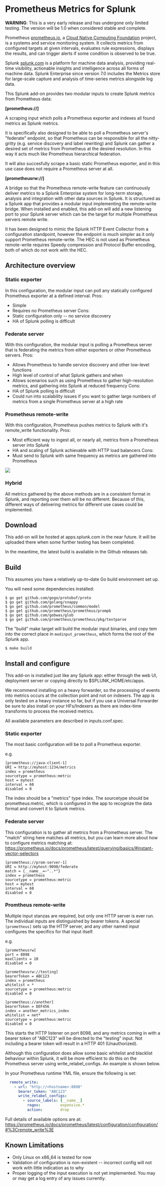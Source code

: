 # Prometheus Metrics for Splunk

**WARNING**: This is a very early release and has undergone only limited testing. The version will be 1.0 when considered stable and complete.

Prometheus [prometheus.io](https://prometheus.io), a [Cloud Native Computing Foundation](https://cncf.io/) project, is a systems and service monitoring system. It collects metrics from configured targets at given intervals, evaluates rule expressions, displays the results, and can trigger alerts if some condition is observed to be true.

Splunk [splunk.com](https://www.splunk.com) is a platform for machine data analysis, providing real-time visibility, actionable insights and intelligence across all forms of machine data. Splunk Enterprise since version 7.0 includes the Metrics store for large-scale capture and analysis of time-series metrics alongside log data.

This Splunk add-on provides two modular inputs to create Splunk metrics from Prometheus data:

**[prometheus://]**

A scraping input which polls a Prometheus exporter and indexes all found metrics as Splunk metrics.

It is specifically also designed to be able to poll a Prometheus server's "federate" endpoint, so that Prometheus can be responsible for all the nitty-gritty (e.g. service discovery and label rewriting) and Splunk can gather a desired set of metrics from Prometheus at the desired resolution. In this way it acts much like Prometheus hierarchical federation.

It will also succesfully scrape a basic static Prometheus exporter, and in this use case does not require a Prometheus server at all.

**[prometheusrw://]**

A bridge so that the Prometheus remote-write feature can continuously deliver metrics to a Splunk Enterprise system for long-term storage, analysis and integration with other data sources in Splunk. It is structured as a Splunk app that provides a modular input implementing the remote-write bridge. When installed and enabled, this add-on will add a new listening port to your Splunk server which can be the target for multiple Prometheus servers remote write.

It has been designed to mimic the Splunk HTTP Event Collector from a configuration standpoint, however the endpoint is much simpler as it only support Prometheus remote-write. The HEC is not used as Prometheus remote-write requires Speedy compression and Protocol Buffer encoding, both of which do not work with the HEC.

## Architecture overview

### Static exporter
In this configuration, the modular input can poll any statically configured Prometheus exporter at a defined interval.
Pros:
 - Simple
 - Requires no Prometheus server
Cons:
 - Static configuration only -- no service discovery
 - HA of Splunk polling is difficult

<png>

### Federate server
With this configuration, the modular input is polling a Prometheus server that is federating the metrics from either exporters or other Prometheus servers.
Pros:
 - Allows Prometheus to handle service discovery and other low-level functions
 - High level of control of what Splunk gathers and when
 - Allows scenarios such as using Prometheus to gather high-resolution metrics, and gathering into Splunk at reduced frequency
Cons:
 - HA of Splunk polling is difficult
 - Could run into scalability issues if you want to gather large numbers of metrics from a single Prometheus server at a high rate

<png>

### Prometheus remote-write
With this configuration, Prometheus pushes metrics to Splunk with it's remote_write functionality.
Pros:
 - Most efficient way to ingest all, or nearly all, metrics from a Prometheus server into Splunk
 - HA and scaling of Splunk achievable with HTTP load balancers
Cons:
 - Must send to Splunk with same frequency as metrics are gathered into Prometheus

![](https://raw.githubusercontent.com/ltmon/splunk_modinput_prometheus/master/overview.png)

### Hybrid
All metrics gathered by the above methods are in a consistent format in Splunk, and reporting over them will be no different. Because of this, different ways of delivering metrics for different use cases could be implemented.

<png>

## Download

This add-on will be hosted at apps.splunk.com in the near future. It will be uploaded there when some further testing has been completed.

In the meantime, the latest build is available in the Github releases tab.

## Build

This assumes you have a relatively up-to-date Go build environment set up.

You will need some dependencies installed:

```
$ go get github.com/gogo/protobuf/proto
$ go get github.com/golang/snappy
$ go get github.com/prometheus/common/model
$ go get github.com/prometheus/prometheus/prompb
$ go get github.com/gobwas/glob
$ go get github.com/prometheus/prometheus/pkg/textparse
```

The "build" make target will build the modular input binaries, and copy tem into the correct place in `modinput_prometheus`, which forms the root of the Splunk app.

```
$ make build
```

## Install and configure

This add-on is installed just like any Splunk app: either through the web UI, deployment server or copying directly to $SPLUNK_HOME/etc/apps.

We recommend installing on a heavy forwarder, so the processing of events into metrics occurs at the collection point and not on indexers. The app is only tested on a heavy instance so far, but if you use a Universal Forwarder be sure to also install on your HFs/Indexers as there are index-time transforms to process the received metrics.

All available parameters are described in inputs.conf.spec.

### Static exporter

The most basic configuration will be to poll a Prometheus exporter.

e.g.

```
[prometheus://java-client-1]
URI = http://myhost:1234/metrics
index = prometheus
sourcetype = prometheus:metric
host = myhost
interval = 60
disabled = 0
```

The index should be a "metrics" type index. The sourcetype should be prometheus:metric, which is configured in the app to recognize the data format and convert it to Splunk metrics.

### Federate server

This configuration is to gather all metrics from a Prometheus server. The "match" string here matches all metrics, but you can learn more about how to configure metrics matching at: https://prometheus.io/docs/prometheus/latest/querying/basics/#instant-vector-selectors

```
[prometheus://prom-server-1]
URI = http://myhost:9090/federate
match = {__name__=~"..*"}
index = prometheus
sourcetype = prometheus:metric
host = myhost
interval = 60
disabled = 0
```

### Promtheus remote-write

Multiple input stanzas are required, but only one HTTP server is ever run. The individual inputs are distinguished by bearer tokens. A special `[prometheus]` sets up the HTTP server, and any other named input configures the specifics for that input itself.

e.g.

```
[prometheusrw]
port = 8098
maxClients = 10
disabled = 0

[prometheusrw://testing]
bearerToken = ABC123
index = prometheus
whitelist = *
sourcetype = prometheus:metric
disabled = 0

[prometheus://another]
bearerToken = DEF456
index = another_metrics_index
whitelist = net*
sourcetype = prometheus:metric
disabled = 0
```

This starts the HTTP listener on port 8098, and any metrics coming in with a bearer token of "ABC123" will be directed to the "testing" input. Not including a bearer token will result in a HTTP 401 (Unauthorized).

Although this configuration does allow some basic whitelist and blacklist behaviour within Splunk, it will be more efficient to do this on the Prometheus server using write_relabel_configs. An example is shown below.

In your Prometheus runtime YML file, ensure the following is set:

```yaml
  remote_write:
    - url: "http://<hostname>:8098"
      bearer_token: "ABC123"
      write_relabel_configs:
        - source_labels: [__name__]
          regex:         expensive.*
          action:        drop
```

Full details of available options are at: https://prometheus.io/docs/prometheus/latest/configuration/configuration/#%3Cremote_write%3E

## Known Limitations

 - Only Linux on x86_64 is tested for now
 - Validation of configuration is non-existent -- incorrect config will not work with little indication as to why
 - Proper logging of the input execution is not yet implemented. You may or may get a log entry of any issues currently.
